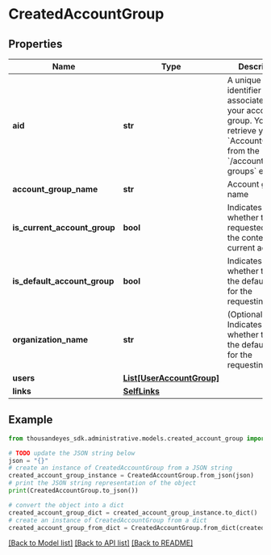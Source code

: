 # CreatedAccountGroup


## Properties

Name | Type | Description | Notes
------------ | ------------- | ------------- | -------------
**aid** | **str** | A unique identifier associated with your account group. You can retrieve your &#x60;AccountGroupId&#x60; from the &#x60;/account-groups&#x60; endpoint. | [optional] 
**account_group_name** | **str** | Account group name | [optional] 
**is_current_account_group** | **bool** | Indicates whether the requested aid is the context of the current account. | [optional] 
**is_default_account_group** | **bool** | Indicates whether the aid is the default one for the requesting user. | [optional] 
**organization_name** | **str** | (Optional) Indicates whether the aid is the default one for the requesting user. | [optional] 
**users** | [**List[UserAccountGroup]**](UserAccountGroup.md) |  | [optional] 
**links** | [**SelfLinks**](SelfLinks.md) |  | [optional] 

## Example

```python
from thousandeyes_sdk.administrative.models.created_account_group import CreatedAccountGroup

# TODO update the JSON string below
json = "{}"
# create an instance of CreatedAccountGroup from a JSON string
created_account_group_instance = CreatedAccountGroup.from_json(json)
# print the JSON string representation of the object
print(CreatedAccountGroup.to_json())

# convert the object into a dict
created_account_group_dict = created_account_group_instance.to_dict()
# create an instance of CreatedAccountGroup from a dict
created_account_group_from_dict = CreatedAccountGroup.from_dict(created_account_group_dict)
```
[[Back to Model list]](../README.md#documentation-for-models) [[Back to API list]](../README.md#documentation-for-api-endpoints) [[Back to README]](../README.md)


